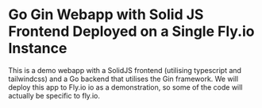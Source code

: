 # Go Gin Webapp with Solid JS Frontend Deployed on a Single Fly.io Instance

This is a demo webapp with a SolidJS frontend (utilising typescript and tailwindcss) and a Go backend that utilises the Gin framework. We will deploy this app to Fly.io io as a demonstration, so some of the code will actually be specific to fly.io.

